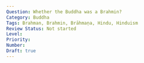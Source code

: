 ```yaml
---
Question: Whether the Buddha was a Brahmin?
Category: Buddha
Tags: Brahman, Brahmin, Brāhmaṇa, Hindu, Hinduism
Review Status: Not started
Level: 
Priority: 
Number: 
Draft: true
---
```

